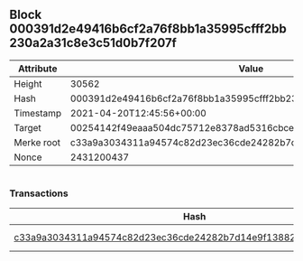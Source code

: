 ## Block 000391d2e49416b6cf2a76f8bb1a35995cfff2bb230a2a31c8e3c51d0b7f207f

Attribute | Value
--- | ---
Height | 30562
Hash | 000391d2e49416b6cf2a76f8bb1a35995cfff2bb230a2a31c8e3c51d0b7f207f
Timestamp | 2021-04-20T12:45:56+00:00
Target | 00254142f49eaaa504dc75712e8378ad5316cbcead634704b3734b6271167cc4
Merke root | c33a9a3034311a94574c82d23ec36cde24282b7d14e9f138824d55431cc351e5
Nonce | 2431200437

```

```

### Transactions

Hash | Amount
--- | ---
[c33a9a3034311a94574c82d23ec36cde24282b7d14e9f138824d55431cc351e5](c33a9a3034311a94574c82d23ec36cde24282b7d14e9f138824d55431cc351e5.md) | 10.00000000 SKEPTI 
